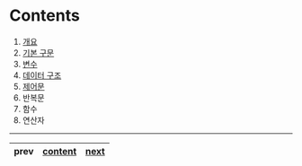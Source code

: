 # Contents

1. [개요](./01-intro.ko-KR.md)
2. [기본 구문](./02-sentence.ko-KR.md)
3. [변수](./03-variable.ko-KR.md)
4. [데이터 구조](./04-datastructure.ko-KR.md)
5. [제어문](./05-control.ko-KR.md)
6. 반복문
7. 함수
8. 연산자

---
|prev|[content](./00-contents.ko-KR.md)|[next](./01-intro.ko-KR.md)|
|:--:|:--:|:--:|